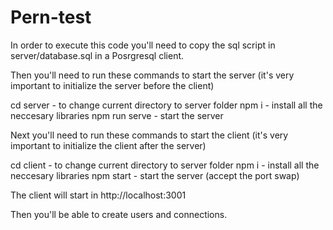 # Pern-test

In order to execute this code you'll need to copy the sql script in server/database.sql in a Posrgresql client.


Then you'll need to run these commands to start the server (it's very important to initialize the server before the client) 

  cd server      -  to change current directory to server folder
  npm i          -  install all the neccesary libraries
  npm run serve  -  start the server
  
Next you'll need to run these commands to start the client (it's very important to initialize the client after the server) 

  cd client      -  to change current directory to server folder
  npm i          -  install all the neccesary libraries
  npm start      -  start the server (accept the port swap)
  
The client will start in http://localhost:3001

Then you'll be able to create users and connections.
